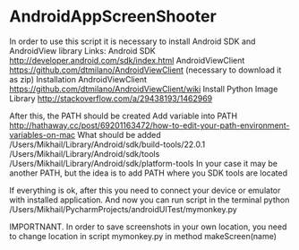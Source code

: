 # AndroidAppScreenShooter
In order to use this script it is necessary to install Android SDK and AndroidView library
Links:
Android SDK http://developer.android.com/sdk/index.html
AndroidViewClient https://github.com/dtmilano/AndroidViewClient (necessary to download it as zip)
Installation AndroidViewClient https://github.com/dtmilano/AndroidViewClient/wiki
Install Python Image Library http://stackoverflow.com/a/29438193/1462969

After this, the PATH should be created 
Add variable into PATH http://hathaway.cc/post/69201163472/how-to-edit-your-path-environment-variables-on-mac
What should be added
/Users/Mikhail/Library/Android/sdk/build-tools/22.0.1
/Users/Mikhail/Library/Android/sdk/tools
/Users/Mikhail/Library/Android/sdk/platform-tools
In your case it may be another PATH, but the idea is to add PATH where you SDK tools are located

If everything is ok, after this you need to connect your device or emulator with installed application. And now you can
run script in the terminal 
python /Users/Mikhail/PycharmProjects/androidUITest/mymonkey.py

IMPORTNANT. In order to save screenshots in your own location, you need to change location in script mymonkey.py in method makeScreen(name) 

